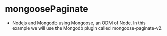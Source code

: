# mongoosePaginate

- Nodejs and Mongodb using Mongoose, an ODM of Node. In this example we will use the Mongodb plugin called mongoose-paginate-v2.
